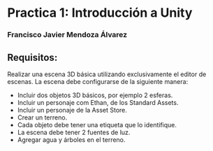 # Practica 1: Introducción a Unity

### Francisco Javier Mendoza Álvarez

## Requisitos:

Realizar una escena 3D básica utilizando exclusivamente el editor de escenas. La escena debe configurarse de la siguiente manera:

* Incluir dos objetos 3D básicos, por ejemplo 2 esferas.
* Incluir un personaje com Ethan, de los Standard Assets.
* Incluir un personaje de la Asset Store.
* Crear un terreno.
* Cada objeto debe tener una etiqueta que lo identifique.
* La escena debe tener 2 fuentes de luz.
* Agregar agua y árboles en el terreno.

